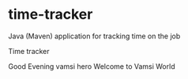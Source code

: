 # time-tracker
Java (Maven) application for tracking time on the job

Time tracker

Good Evening vamsi hero
Welcome to Vamsi World
